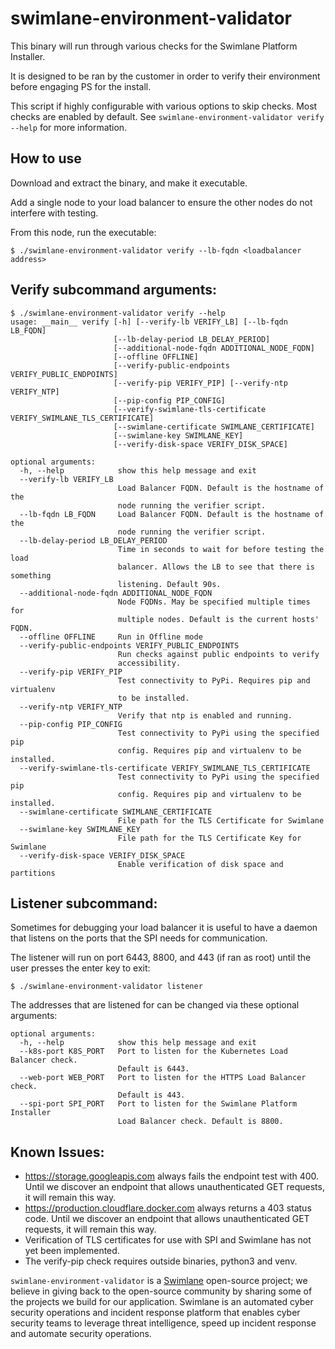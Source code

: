 # swimlane-environment-validator

This binary will run through various checks for the Swimlane Platform Installer.

It is designed to be ran by the customer in order to verify their environment before engaging PS for the install.

This script if highly configurable with various options to skip checks. Most checks are enabled by default. See `swimlane-environment-validator verify --help` for more information.

## How to use

Download and extract the binary, and make it executable.

Add a single node to your load balancer to ensure the other nodes do not interfere with testing.

From this node, run the executable:
```
$ ./swimlane-environment-validator verify --lb-fqdn <loadbalancer address>
```

## Verify subcommand arguments:
```
$ ./swimlane-environment-validator verify --help
usage: __main__ verify [-h] [--verify-lb VERIFY_LB] [--lb-fqdn LB_FQDN]
                       [--lb-delay-period LB_DELAY_PERIOD]
                       [--additional-node-fqdn ADDITIONAL_NODE_FQDN]
                       [--offline OFFLINE]
                       [--verify-public-endpoints VERIFY_PUBLIC_ENDPOINTS]
                       [--verify-pip VERIFY_PIP] [--verify-ntp VERIFY_NTP]
                       [--pip-config PIP_CONFIG]
                       [--verify-swimlane-tls-certificate VERIFY_SWIMLANE_TLS_CERTIFICATE]
                       [--swimlane-certificate SWIMLANE_CERTIFICATE]
                       [--swimlane-key SWIMLANE_KEY]
                       [--verify-disk-space VERIFY_DISK_SPACE]

optional arguments:
  -h, --help            show this help message and exit
  --verify-lb VERIFY_LB
                        Load Balancer FQDN. Default is the hostname of the
                        node running the verifier script.
  --lb-fqdn LB_FQDN     Load Balancer FQDN. Default is the hostname of the
                        node running the verifier script.
  --lb-delay-period LB_DELAY_PERIOD
                        Time in seconds to wait for before testing the load
                        balancer. Allows the LB to see that there is something
                        listening. Default 90s.
  --additional-node-fqdn ADDITIONAL_NODE_FQDN
                        Node FQDNs. May be specified multiple times for
                        multiple nodes. Default is the current hosts' FQDN.
  --offline OFFLINE     Run in Offline mode
  --verify-public-endpoints VERIFY_PUBLIC_ENDPOINTS
                        Run checks against public endpoints to verify
                        accessibility.
  --verify-pip VERIFY_PIP
                        Test connectivity to PyPi. Requires pip and virtualenv
                        to be installed.
  --verify-ntp VERIFY_NTP
                        Verify that ntp is enabled and running.
  --pip-config PIP_CONFIG
                        Test connectivity to PyPi using the specified pip
                        config. Requires pip and virtualenv to be installed.
  --verify-swimlane-tls-certificate VERIFY_SWIMLANE_TLS_CERTIFICATE
                        Test connectivity to PyPi using the specified pip
                        config. Requires pip and virtualenv to be installed.
  --swimlane-certificate SWIMLANE_CERTIFICATE
                        File path for the TLS Certificate for Swimlane
  --swimlane-key SWIMLANE_KEY
                        File path for the TLS Certificate Key for Swimlane
  --verify-disk-space VERIFY_DISK_SPACE
                        Enable verification of disk space and partitions
```

## Listener subcommand:

Sometimes for debugging your load balancer it is useful to have a daemon that listens on the ports that the SPI needs for communication.

The listener will run on port 6443, 8800, and 443 (if ran as root) until the user presses the enter key to exit:

```
$ ./swimlane-environment-validator listener
```

The addresses that are listened for can be changed via these optional arguments:

```
optional arguments:
  -h, --help            show this help message and exit
  --k8s-port K8S_PORT   Port to listen for the Kubernetes Load Balancer check.
                        Default is 6443.
  --web-port WEB_PORT   Port to listen for the HTTPS Load Balancer check.
                        Default is 443.
  --spi-port SPI_PORT   Port to listen for the Swimlane Platform Installer
                        Load Balancer check. Default is 8800.
```


## Known Issues:
* https://storage.googleapis.com always fails the endpoint test with 400. Until we discover an endpoint that allows unauthenticated GET requests, it will remain this way.
* https://production.cloudflare.docker.com always returns a 403 status code. Until we discover an endpoint that allows unauthenticated GET requests, it will remain this way.
* Verification of TLS certificates for use with SPI and Swimlane has not yet been implemented.
* The verify-pip check requires outside binaries, python3 and venv.

`swimlane-environment-validator` is a [Swimlane](https://swimlane.com) open-source project; we believe in giving back to the open-source community by sharing some of the projects we build for our application. Swimlane is an automated cyber security operations and incident response platform that enables cyber security teams to leverage threat intelligence, speed up incident response and automate security operations.